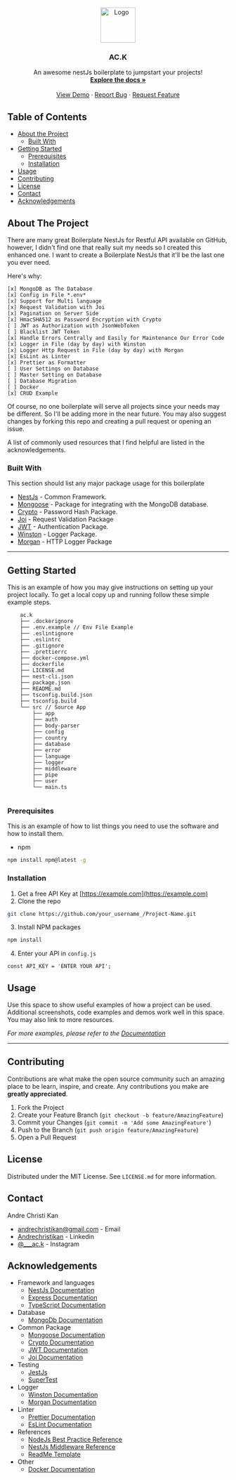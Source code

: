 <!-- PROJECT LOGO -->
<br />
<p align="center">
  <a href="https://github.com/andrechristikan/ac.k">
    <img src="https://nestjs.com/img/logo-small.svg" alt="Logo" width="80" height="80">
  </a>

  <h3 align="center">AC.K</h3>

  <p align="center">
    An awesome nestJs boilerplate to jumpstart your projects!
    <br />
    <a href="https://github.com/andrechristikan/ac.k"><strong>Explore the docs »</strong></a>
    <br />
    <br />
    <a href="https://github.com/andrechristikan/ac.k">View Demo</a>
    ·
    <a href="https://github.com/andrechristikan/ac.k/issues">Report Bug</a>
    ·
    <a href="https://github.com/andrechristikan/ac.k/issues">Request Feature</a>
  </p>
</p>



<!-- TABLE OF CONTENTS -->
## Table of Contents

* [About the Project](#about-the-project)
  * [Built With](#built-with)
* [Getting Started](#getting-started)
  * [Prerequisites](#prerequisites)
  * [Installation](#installation)
* [Usage](#usage)
* [Contributing](#contributing)
* [License](#license)
* [Contact](#contact)
* [Acknowledgements](#acknowledgements)



<!-- ABOUT THE PROJECT -->
## About The Project

There are many great Boilerplate NestJs for Restful API available on GitHub, however, I didn't find one that really suit my needs so I created this enhanced one. I want to create a Boilerplate NestJs that it'll be the last one you ever need.

Here's why:

    [x] MongoDB as The Database
    [x] Config in File *.env*
    [x] Support for Multi language
    [x] Request Validation with Joi
    [x] Pagination on Server Side
    [x] HmacSHA512 as Password Encryption with Crypto
    [ ] JWT as Authorization with JsonWebToken
    [ ] Blacklist JWT Token
    [x] Handle Errors Centrally and Easily for Maintenance Our Error Code 
    [x] Logger in File (day by day) with Winston
    [x] Logger Http Request in File (day by day) with Morgan
    [x] EsLint as Linter
    [x] Prettier as Formatter
    [ ] User Settings on Database
    [ ] Master Setting on Database
    [ ] Database Migration
    [ ] Docker
    [x] CRUD Example

Of course, no one boilerplate will serve all projects since your needs may be different. So I'll be adding more in the near future. You may also suggest changes by forking this repo and creating a pull request or opening an issue.

A list of commonly used resources that I find helpful are listed in the acknowledgements.

### Built With
This section should list any major package usage for this boilerplate
* [NestJs](https://nestjs.com) - Common Framework.
* [Mongoose](https://github.com/nestjs/mongoose) - Package for integrating with the MongoDB database.
* [Crypto](https://github.com/brix/crypto-js) - Password Hash Package.
* [Joi](https://github.com/sideway/joi) - Request Validation Package
* [JWT](https://github.com/nestjs/jwt) - Authentication Package.
* [Winston](https://github.com/gremo/nest-winston) - Logger Package.
* [Morgan](https://github.com/expressjs/morgan) - HTTP Logger Package



---



<!-- GETTING STARTED -->
## Getting Started

This is an example of how you may give instructions on setting up your project locally.
To get a local copy up and running follow these simple example steps.

```
	ac.k
	├── .dockerignore
	├── .env.example // Env File Example
	├── .eslintignore
	├── .eslintrc
	├── .gitignore
	├── .prettierrc 
	├── docker-compose.yml 
	├── dockerfile 
	├── LICENSE.md
	├── nest-cli.json
	├── package.json
	├── README.md
	├── tsconfig.build.json
	├── tsconfig.build
	└── src // Source App
		├── app
		├── auth
		├── body-parser
		├── config
		├── country
		├── database
		├── error
		├── language
		├── logger
		├── middleware
		├── pipe
		├── user
		└── main.ts
		 
```

### Prerequisites

This is an example of how to list things you need to use the software and how to install them.
* npm
```sh
npm install npm@latest -g
```

### Installation

1. Get a free API Key at [https://example.com](https://example.com)
2. Clone the repo
```sh
git clone https://github.com/your_username_/Project-Name.git
```
3. Install NPM packages
```sh
npm install
```
4. Enter your API in `config.js`
```JS
const API_KEY = 'ENTER YOUR API';
```



<!-- USAGE EXAMPLES -->
## Usage

Use this space to show useful examples of how a project can be used. Additional screenshots, code examples and demos work well in this space. You may also link to more resources.

_For more examples, please refer to the [Documentation](project-docs)_



---



<!-- CONTRIBUTING -->
## Contributing

Contributions are what make the open source community such an amazing place to be learn, inspire, and create. Any contributions you make are **greatly appreciated**.

1. Fork the Project
2. Create your Feature Branch (`git checkout -b feature/AmazingFeature`)
3. Commit your Changes (`git commit -m 'Add some AmazingFeature'`)
4. Push to the Branch (`git push origin feature/AmazingFeature`)
5. Open a Pull Request


<!-- LICENSE -->
## License

Distributed under the MIT License. See `LICENSE.md` for more information.


<!-- CONTACT -->
## Contact

Andre Christi Kan 
* [andrechristikan@gmail.com](author-email) - Email
* [Andrechristikan](author-linkedin) - Linkedin
* [@___ac.k](author-instagram) - Instagram


<!-- ACKNOWLEDGEMENTS -->
## Acknowledgements
* Framework and languages
  * [NestJs Documentation](https://docs.nestjs.com)
  * [Express Documentation](https://expressjs.com/en/5x/api.html)
  * [TypeScript Documentation](https://www.typescriptlang.org/docs)
* Database
  * [MongoDb Documentation](https://docs.mongodb.com/manual)
* Common Package
  * [Mongoose Documentation](https://mongoosejs.com/docs/guide.html)
  * [Crypto Documentation](https://cryptojs.gitbook.io/docs/)
  * [JWT Documentation](https://github.com/nestjs/jwt)
  * [Joi Documentation](https://joi.dev/api/) 
* Testing
  * [JestJs](https://jestjs.io/docs/en/getting-started)
  * [SuperTest](https://github.com/visionmedia/supertest)
* Logger
  * [Winston Documentation](https://github.com/winstonjs/winston)
  * [Morgan Documentation](https://github.com/expressjs/morgan)
* Linter
  * [Prettier Documentation](https://prettier.io/docs/en/index.html)
  * [EsLint Documentation](https://eslint.org/docs/user-guide/getting-started)
* References
  * [NodeJs Best Practice Reference](https://www.typescriptlang.org/docs)
  * [NestJs Middleware Reference](https://github.com/wbhob/nest-middlewares)
  * [ReadMe Template](https://github.com/othneildrew/Best-README-Template)
* Other
  * [Docker Documentation](https://docs.docker.com/)



[project-url]: https://github.com/andrechristikan/ac.k
[project-docs]: https://github.com/andrechristikan/ac.k
[project-issues]: https://github.com/andrechristikan/ac.k/issues/
[author-email]: mailto:andrechristikan@gmail.com
[author-linkedin]: https://id.linkedin.com/in/andre-christi-kan-6b5913143
[author-instagram]: https://www.instagram.com/___ac.k/